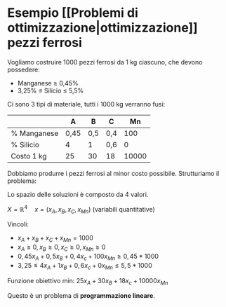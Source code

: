 # Esempio [[Problemi di ottimizzazione|ottimizzazione]] pezzi ferrosi

Vogliamo costruire 1000 pezzi ferrosi da 1 kg ciascuno, che devono possedere:

- Manganese $\geq$ 0,45%
- 3,25% $\leq$ Silicio $\leq$ 5,5%

Ci sono 3 tipi di materiale, tutti i 1000 kg verranno fusi:

|     | A   | B   | C   | Mn  |
| --- | --- | --- | --- | --- |
| % Manganese | 0,45 | 0,5 | 0,4 | 100 |
| % Silicio | 4   | 1   | 0,6 | 0   |
| Costo 1 kg | 25  | 30  | 18  | 10000 |

Dobbiamo produrre i pezzi ferrosi al minor costo possibile. Strutturiamo il problema:

Lo spazio delle soluzioni è composto da 4 valori.

$X=\mathbb{R}^4 \quad x=(x_A,x_B,x_C,x_{Mn})$ (variabili quantitative)

Vincoli:

- $x_A+x_B+x_C+x_{Mn}=1000$
- $x_A \geq 0,x_B \geq 0,x_C \geq 0,x_{Mn} \geq 0$
- $0,45x_A+0,5x_B+0,4x_c+100x_{Mn} \geq 0,45 * 1000$
- $3,25 \leq 4x_A+1x_B+0,6x_c+0x_{Mn} \leq 5,5 * 1000$

Funzione obiettivo min: $25x_A+30x_B+18x_c+10000x_{Mn}$

Questo è un problema di **programmazione lineare**.